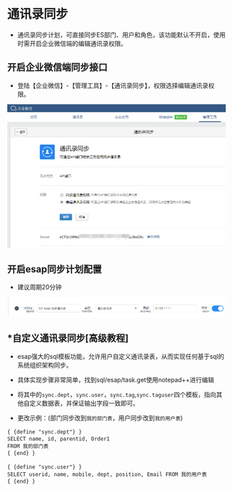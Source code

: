 # 通讯录同步
* 通讯录同步计划，可直接同步ES部门、用户和角色，该功能默认不开启，使用时需开启企业微信端的编辑通讯录权限。

## 开启企业微信端同步接口
* 登陆【企业微信】-【管理工具】-【通讯录同步】，权限选择编辑通讯录权限。

![](./img/txl-1.png)

## 开启esap同步计划配置
* 建议周期20分钟

![](./img/txl-2.png)

## *自定义通讯录同步[高级教程]
* esap强大的sql模板功能，允许用户自定义通讯录表，从而实现任何基于sql的系统组织架构同步。

* 具体实现步骤非常简单，找到sql/esap/task.get使用notepad++进行编辑

* 将其中的`sync.dept`，`sync.user`，`sync.tag`,`sync.taguser`四个模板，指向其他自定义数据表，并保证输出字段一致即可。

* 更改示例：(部门同步改到`我的部门表`，用户同步改到`我的用户表`)

```
{ {define "sync.dept"} }
SELECT name, id, parentid, Order1
FROM 我的部门表
{ {end} }

{ {define "sync.user"} }
SELECT userid, name, mobile, dept, position, Email FROM 我的用户表
{ {end} }
```
